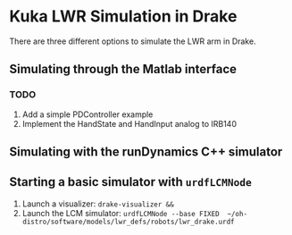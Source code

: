 # Kuka LWR Simulation in Drake
There are three different options to simulate the LWR arm in Drake.

## Simulating through the Matlab interface

### TODO
1. Add a simple PDController example
1. Implement the HandState and HandInput analog to IRB140

## Simulating with the runDynamics C++ simulator

## Starting a basic simulator with ``urdfLCMNode``
1. Launch a visualizer: ``drake-visualizer &&``
1. Launch the LCM simulator: ``urdfLCMNode --base FIXED  ~/oh-distro/software/models/lwr_defs/robots/lwr_drake.urdf``
